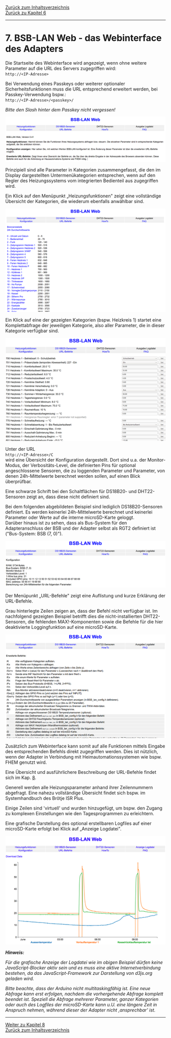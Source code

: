 [Zurück zum Inhaltsverzeichnis](inhaltsverzeichnis.md)  
[Zurück zu Kapitel 6](kap06.md)    
    
---
    

    

# 7. BSB-LAN Web - das Webinterface des Adapters #

Die Startseite des Webinterface wird angezeigt, wenn ohne weitere
Parameter auf die URL des Servers zugegriffen wird:  
`http://<IP-Adresse>`

Bei Verwendung eines Passkeys oder weiterer optionaler
Sicherheitsfunktionen muss die URL entsprechend erweitert werden, bei
Passkey-Verwendung bspw.:  
`http://<IP-Adresse>/<passkey>/`

*Bitte den Slash hinter dem Passkey nicht vergessen!*
    
<img src="https://raw.githubusercontent.com/1coderookie/BSB-LPB-LAN/master/docs/pics/webinterface_home.png">
    
    
Prinzipiell sind alle Parameter in Kategorien zusammengefasst, die den
im Display dargestellten Untermenükategorien entsprechen, wenn auf den
Regler des Heizungssystems vom integrierten Bedienteil aus zugegriffen
wird.

Ein Klick auf den Menüpunkt „Heizungsfunktionen" zeigt eine vollständige
Übersicht der Kategorien, die wiederum ebenfalls anwählbar sind.
    
<img src="https://raw.githubusercontent.com/1coderookie/BSB-LPB-LAN/master/docs/pics/webinterface_funktionen.png">
    
Ein Klick auf eine der gezeigten Kategorien (bspw. Heizkreis 1) startet
eine Komplettabfrage der jeweiligen Kategorie, also aller Parameter, die
in dieser Kategorie verfügbar sind.
    
<img src="https://raw.githubusercontent.com/1coderookie/BSB-LPB-LAN/master/docs/pics/webinterface_kategorie-hk1.png">
    
Unter der URL  
`http://<IP-Adresse>/C`  
wird eine Übersicht der Konfiguration dargestellt. Dort sind u.a. der
Monitor-Modus, der Verbositäts-Level, die definierten Pins für optional
angeschlossene Sensoren, die zu loggenden Parameter und Parameter, von
denen 24h-Mittelwerte berechnet werden sollen, auf einen Blick
überprüfbar.

Eine schwarze Schrift bei den Schaltflächen für DS18B20- und
DHT22-Sensoren zeigt an, dass diese nicht definiert sind.

Bei dem folgenden abgebildeten Beispiel sind lediglich DS18B20-Sensoren
definiert. Es werden keinerlei 24h-Mittelwerte berechnet und keinerlei 
Parameter oder Werte auf die interne microSD-Karte geloggt.  
Darüber hinaus ist zu sehen, dass als Bus-System für den Adapteranschluss 
der BSB und der Adapter selbst als RGT2 definiert ist ("Bus-System: BSB (7, 0)").
    
<img src="https://raw.githubusercontent.com/1coderookie/BSB-LPB-LAN/master/docs/pics/webinterface_konfiguration.png">
    
Der Menüpunkt „URL-Befehle" zeigt eine Auflistung und kurze Erklärung
der URL-Befehle.

Grau hinterlegte Zeilen zeigen an, dass der Befehl nicht verfügbar ist.
Im nachfolgend gezeigten Beispiel betrifft dies die nicht-installierten
DHT22-Sensoren, die fehlenden MAX!-Komponenten sowie die Befehle für die 
hier deaktivierte Loggingfunktion auf eine microSD-Karte.
    
<img src="https://raw.githubusercontent.com/1coderookie/BSB-LPB-LAN/master/docs/pics/webinterface_url-befehle.png">
    
Zusätzlich zum Webinterface kann somit auf alle Funktionen mittels
Eingabe des entsprechenden Befehls direkt zugegriffen werden. Dies ist
nützlich, wenn der Adapter in Verbindung mit Heimautomationssystemen wie
bspw. FHEM genutzt wird.

Eine Übersicht und ausführlichere Beschreibung der URL-Befehle findet
sich im Kap. [8](kap08.md).

Generell werden alle Heizungsparameter anhand ihrer Zeilennummern
abgefragt. Eine nahezu vollständige Übersicht findet sich bspw. im
Systemhandbuch des Brötje ISR Plus.

Einige Zeilen sind \'virtuell\' und wurden hinzugefügt, um bspw. den
Zugang zu komplexen Einstellungen wie den Tagesprogrammen zu
erleichtern.

Eine grafische Darstellung des optional erstellbaren Logfiles auf einer 
microSD-Karte erfolgt bei Klick auf „Anzeige Logdatei".
    
<img src="https://raw.githubusercontent.com/1coderookie/BSB-LPB-LAN/master/docs/pics/webinterface_log.jpg">
    
    

***Hinweis:*** 
    
*Für die grafische Anzeige der Logdatei wie im obigen Beispiel dürfen 
keine JavaScript-Blocker aktiv sein und es muss eine aktive Internetverbindung 
bestehen, da das JavaScript-Framework zur Darstellung von d3js.org geladen wird.*  

*Bitte beachte, dass der Arduino nicht multitaskingfähig ist. Eine neue
Abfrage kann erst erfolgen, nachdem die vorhergehende Abfrage komplett
beendet ist. Speziell die Abfrage mehrerer Parameter, ganzer Kategorien
oder auch des Logfiles der microSD-Karte kann u.U. eine längere Zeit in Anspruch
nehmen, während dieser der Adapter nicht ‚ansprechbar' ist.*

       
    
---
    

     
[Weiter zu Kapitel 8](kap08.md)      
[Zurück zum Inhaltsverzeichnis](inhaltsverzeichnis.md)  
